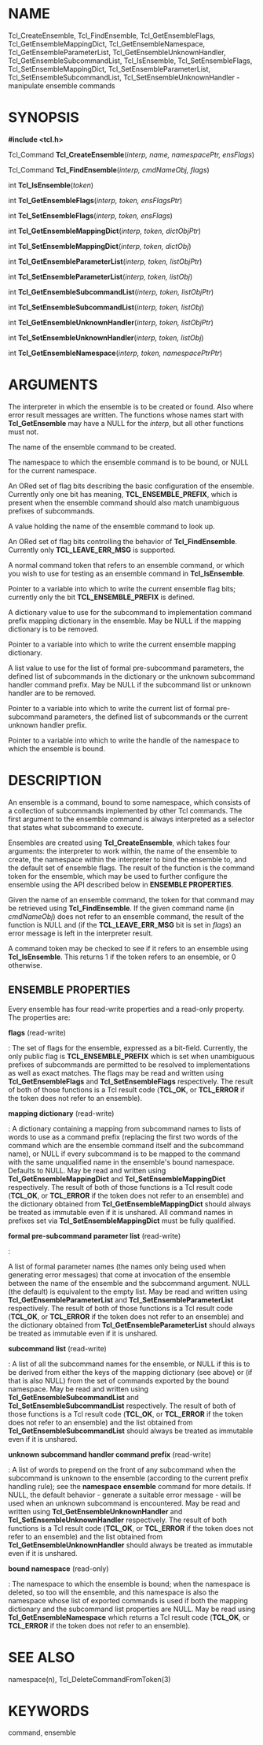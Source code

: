 # NAME

Tcl_CreateEnsemble, Tcl_FindEnsemble, Tcl_GetEnsembleFlags,
Tcl_GetEnsembleMappingDict, Tcl_GetEnsembleNamespace,
Tcl_GetEnsembleParameterList, Tcl_GetEnsembleUnknownHandler,
Tcl_GetEnsembleSubcommandList, Tcl_IsEnsemble, Tcl_SetEnsembleFlags,
Tcl_SetEnsembleMappingDict, Tcl_SetEnsembleParameterList,
Tcl_SetEnsembleSubcommandList, Tcl_SetEnsembleUnknownHandler -
manipulate ensemble commands

# SYNOPSIS

**#include \<tcl.h\>**

Tcl_Command **Tcl_CreateEnsemble**(*interp, name, namespacePtr,
ensFlags*)

Tcl_Command **Tcl_FindEnsemble**(*interp, cmdNameObj, flags*)

int **Tcl_IsEnsemble**(*token*)

int **Tcl_GetEnsembleFlags**(*interp, token, ensFlagsPtr*)

int **Tcl_SetEnsembleFlags**(*interp, token, ensFlags*)

int **Tcl_GetEnsembleMappingDict**(*interp, token, dictObjPtr*)

int **Tcl_SetEnsembleMappingDict**(*interp, token, dictObj*)

int **Tcl_GetEnsembleParameterList**(*interp, token, listObjPtr*)

int **Tcl_SetEnsembleParameterList**(*interp, token, listObj*)

int **Tcl_GetEnsembleSubcommandList**(*interp, token, listObjPtr*)

int **Tcl_SetEnsembleSubcommandList**(*interp, token, listObj*)

int **Tcl_GetEnsembleUnknownHandler**(*interp, token, listObjPtr*)

int **Tcl_SetEnsembleUnknownHandler**(*interp, token, listObj*)

int **Tcl_GetEnsembleNamespace**(*interp, token, namespacePtrPtr*)

# ARGUMENTS

The interpreter in which the ensemble is to be created or found. Also
where error result messages are written. The functions whose names start
with **Tcl_GetEnsemble** may have a NULL for the *interp*, but all other
functions must not.

The name of the ensemble command to be created.

The namespace to which the ensemble command is to be bound, or NULL for
the current namespace.

An ORed set of flag bits describing the basic configuration of the
ensemble. Currently only one bit has meaning, **TCL_ENSEMBLE_PREFIX**,
which is present when the ensemble command should also match unambiguous
prefixes of subcommands.

A value holding the name of the ensemble command to look up.

An ORed set of flag bits controlling the behavior of
**Tcl_FindEnsemble**. Currently only **TCL_LEAVE_ERR_MSG** is supported.

A normal command token that refers to an ensemble command, or which you
wish to use for testing as an ensemble command in **Tcl_IsEnsemble**.

Pointer to a variable into which to write the current ensemble flag
bits; currently only the bit **TCL_ENSEMBLE_PREFIX** is defined.

A dictionary value to use for the subcommand to implementation command
prefix mapping dictionary in the ensemble. May be NULL if the mapping
dictionary is to be removed.

Pointer to a variable into which to write the current ensemble mapping
dictionary.

A list value to use for the list of formal pre-subcommand parameters,
the defined list of subcommands in the dictionary or the unknown
subcommand handler command prefix. May be NULL if the subcommand list or
unknown handler are to be removed.

Pointer to a variable into which to write the current list of formal
pre-subcommand parameters, the defined list of subcommands or the
current unknown handler prefix.

Pointer to a variable into which to write the handle of the namespace to
which the ensemble is bound.

# DESCRIPTION

An ensemble is a command, bound to some namespace, which consists of a
collection of subcommands implemented by other Tcl commands. The first
argument to the ensemble command is always interpreted as a selector
that states what subcommand to execute.

Ensembles are created using **Tcl_CreateEnsemble**, which takes four
arguments: the interpreter to work within, the name of the ensemble to
create, the namespace within the interpreter to bind the ensemble to,
and the default set of ensemble flags. The result of the function is the
command token for the ensemble, which may be used to further configure
the ensemble using the API described below in **ENSEMBLE PROPERTIES**.

Given the name of an ensemble command, the token for that command may be
retrieved using **Tcl_FindEnsemble**. If the given command name (in
*cmdNameObj*) does not refer to an ensemble command, the result of the
function is NULL and (if the **TCL_LEAVE_ERR_MSG** bit is set in
*flags*) an error message is left in the interpreter result.

A command token may be checked to see if it refers to an ensemble using
**Tcl_IsEnsemble**. This returns 1 if the token refers to an ensemble,
or 0 otherwise.

## ENSEMBLE PROPERTIES

Every ensemble has four read-write properties and a read-only property.
The properties are:

**flags** (read-write)

:   The set of flags for the ensemble, expressed as a bit-field.
    Currently, the only public flag is **TCL_ENSEMBLE_PREFIX** which is
    set when unambiguous prefixes of subcommands are permitted to be
    resolved to implementations as well as exact matches. The flags may
    be read and written using **Tcl_GetEnsembleFlags** and
    **Tcl_SetEnsembleFlags** respectively. The result of both of those
    functions is a Tcl result code (**TCL_OK**, or **TCL_ERROR** if the
    token does not refer to an ensemble).

**mapping dictionary** (read-write)

:   A dictionary containing a mapping from subcommand names to lists of
    words to use as a command prefix (replacing the first two words of
    the command which are the ensemble command itself and the subcommand
    name), or NULL if every subcommand is to be mapped to the command
    with the same unqualified name in the ensemble\'s bound namespace.
    Defaults to NULL. May be read and written using
    **Tcl_GetEnsembleMappingDict** and **Tcl_SetEnsembleMappingDict**
    respectively. The result of both of those functions is a Tcl result
    code (**TCL_OK**, or **TCL_ERROR** if the token does not refer to an
    ensemble) and the dictionary obtained from
    **Tcl_GetEnsembleMappingDict** should always be treated as immutable
    even if it is unshared. All command names in prefixes set via
    **Tcl_SetEnsembleMappingDict** must be fully qualified.

**formal pre-subcommand parameter list** (read-write)

:   

A list of formal parameter names (the names only being used when
generating error messages) that come at invocation of the ensemble
between the name of the ensemble and the subcommand argument. NULL (the
default) is equivalent to the empty list. May be read and written using
**Tcl_GetEnsembleParameterList** and **Tcl_SetEnsembleParameterList**
respectively. The result of both of those functions is a Tcl result code
(**TCL_OK**, or **TCL_ERROR** if the token does not refer to an
ensemble) and the dictionary obtained from
**Tcl_GetEnsembleParameterList** should always be treated as immutable
even if it is unshared.

**subcommand list** (read-write)

:   A list of all the subcommand names for the ensemble, or NULL if this
    is to be derived from either the keys of the mapping dictionary (see
    above) or (if that is also NULL) from the set of commands exported
    by the bound namespace. May be read and written using
    **Tcl_GetEnsembleSubcommandList** and
    **Tcl_SetEnsembleSubcommandList** respectively. The result of both
    of those functions is a Tcl result code (**TCL_OK**, or
    **TCL_ERROR** if the token does not refer to an ensemble) and the
    list obtained from **Tcl_GetEnsembleSubcommandList** should always
    be treated as immutable even if it is unshared.

**unknown subcommand handler command prefix** (read-write)

:   A list of words to prepend on the front of any subcommand when the
    subcommand is unknown to the ensemble (according to the current
    prefix handling rule); see the **namespace ensemble** command for
    more details. If NULL, the default behavior - generate a suitable
    error message - will be used when an unknown subcommand is
    encountered. May be read and written using
    **Tcl_GetEnsembleUnknownHandler** and
    **Tcl_SetEnsembleUnknownHandler** respectively. The result of both
    functions is a Tcl result code (**TCL_OK**, or **TCL_ERROR** if the
    token does not refer to an ensemble) and the list obtained from
    **Tcl_GetEnsembleUnknownHandler** should always be treated as
    immutable even if it is unshared.

**bound namespace** (read-only)

:   The namespace to which the ensemble is bound; when the namespace is
    deleted, so too will the ensemble, and this namespace is also the
    namespace whose list of exported commands is used if both the
    mapping dictionary and the subcommand list properties are NULL. May
    be read using **Tcl_GetEnsembleNamespace** which returns a Tcl
    result code (**TCL_OK**, or **TCL_ERROR** if the token does not
    refer to an ensemble).

# SEE ALSO

namespace(n), Tcl_DeleteCommandFromToken(3)

# KEYWORDS

command, ensemble
